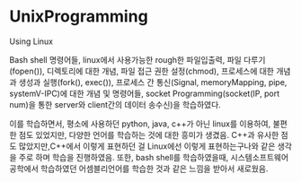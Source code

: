 # UnixProgramming
Using Linux

Bash shell 명령어들, linux에서 사용가능한 rough한 파일입출력, 파일 다루기(fopen()), 디렉토리에 대한 개념,
파일 접근 권한 설정(chmod), 프로세스에 대한 개념과 생성과 실행(fork(), exec()), 프로세스 간 통신(Signal, memoryMapping, pipe, systemV-IPC)에 대한 개념 및 명령어들,
socket Programming(socket(IP, port num)을 통한 server와 client간의 데이터 송수신)을 학습하였다.

이를 학습하면서, 평소에 사용하던 python, java, c++가 아닌 linux를 이용하여, 불편한 점도 있었지만, 다양한 언어를 학습하는 것에 대한
흥미가 생겼음.
C++과 유사한 점도 많았지만,C++에서 이렇게 표현하던 걸 Linux에선 이렇게 표현하는구나와 같은 생각을 주로 하며 학습을 진행하였음.
또한, bash shell를 학습하였을때, 시스템소프트웨어공학에서 학습하였던 어셈블리언어를 학습한 것과 같은 느낌을 받아서 새로웠음.

